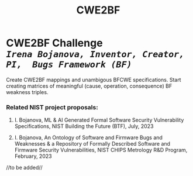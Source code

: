 ﻿---
weight: 3
title: "CWE2BF"
---
# CWE2BF Challenge <br/>_`Irena Bojanova, Inventor, Creator, PI,  Bugs Framework (BF)`_

Create CWE2BF mappings and unambigous BFCWE specifications. Start creating matrices of meaningful (cause, operation, consequence) BF weakness triples.

### Related NIST project proposals:

1. I. Bojanova, ML & AI Generated Formal Software Security Vulnerability Specifications, NIST Building the Future (BTF), July, 2023

2. I. Bojanova, An Ontology of Software and Firmware Bugs and Weaknesses & a Repository of Formally Described Software and Firmware Security Vulnerabilities, NIST CHIPS Metrology R&D Program, February, 2023

//to be added//